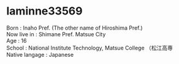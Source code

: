 # laminne33569

Born : Inaho Pref.  (The other name of Hiroshima Pref.)  
Now live in : Shimane Pref. Matsue City  
Age : 16  
School : National Institute Technology, Matsue College （松江高専   
Native langage : Japanese  
